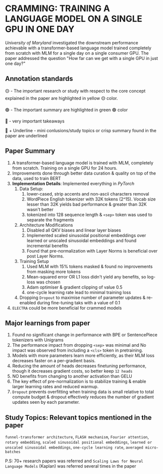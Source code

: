 # CRAMMING: TRAINING A LANGUAGE MODEL ON A SINGLE GPU IN ONE DAY

*University of Maryland* investigated the downstream performance achievable with a transformer-based language model trained completely from scratch with MLM for a single day on a single consumer GPU. The paper addressed the question "How far can we get with a single GPU in just one day?"

## Annotation standards
🟡 - The important research or study with respect to the core concept explained in the paper are highlighted in yellow 🟡 color.

🟢 - The important summary are highlighted in green 🟢 color

🔴 - very important takeaways

🔴 + Underline - mini conlusions/study topics or crisp summary found in the paper are underlined

## Paper Summary
1. A transformer-based language model is trained with MLM, completely from scratch. Training on a single GPU for 24 hours.
2. Improvements done through better data curation & quality on top of the data, used to train BERT
3. **Implementation Details**: Implemented everything in _PyTorch_
   1. Data Setup:
      1. lower-cased, strip accents and non-ascii characters removal
      2. WordPiece English tokenizer with 32K tokens (2^15). Vocab size lesser than 32K yields bad performance & greater than 32K wasn't better
      3. tokenized into 128 sequence length & `<sep>` token was used to separate the fragments
   2. Architecture Modifications
      1. Disabled all QKV biases and linear layer biases
      2. Implemented scaled sinusoidal positional embeddings over learned or unscaled sinusoidal embeddings and found incremental benefits
      3. Found that pre-normalization with Layer Norms is beneficial over post Layer Norms.
   4. Training Setup
      1. Used MLM with 15% tokens masked & found no improvements from masking more tokens
      2. Mean-squared error OR L1 loss didn't yield any benefits, so log-loss was chosen
      3. Adam optimiser & gradient clipping of value 0.5
      4. one-cycle learning rate lead to minimal training loss
   6. Dropping `Dropout` to maximise number of parameter updates & re-enabled during fine-tuning taks with a value of 0.1
4. `ELECTRA` could be more beneficial for crammed models
    
## Major learnings from paper

1. Found no significant change in performance with BPE or SentencePiece tokenizers with Unigrams
2. The performance impact from dropping `<sep>` was minimal and No impact was observed from including a `<cls>` token in pretraining. 
3. Models with more parameters learn more efficiently, as their MLM loss decreases faster on a per-gradient basis.
4. Reducing the amount of heads decreases finetuning performance, though it decreases gradient costs, so better keep `12 heads`
5. NO benefits from changing to another activation than GELU
6. The key effect of pre-normalization is to stabilize training & enable larger learning rates and reduced warmup.
7. `Dropout` prevents overfitting when training data is small relative to total compute budget & dropout effectively reduces the number of gradient
updates seen by each parameter.

## Study Topics: Relevant topics mentioned in the paper
`funnel-transformer architecture`, `FLASH mechanism`, `Fourier attention`, `rotary embedding`, `scaled sinusoidal positional embeddings`, `learned or unscaled sinusoidal embeddings`, `one-cycle learning rate`, `averaged micro-batches`

P.S: 70+ research papers was referred and `Scaling Laws for Neural Language Models` (Kaplan) was referred several times in the paper

